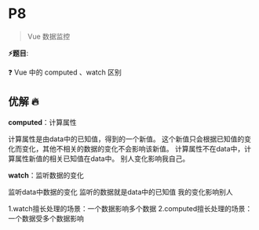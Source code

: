 # P8

> Vue 数据监控

**⚡题目**:

❓ Vue 中的 computed 、watch 区别

## 优解 🔥

**computed**：计算属性

计算属性是由data中的已知值，得到的一个新值。
这个新值只会根据已知值的变化而变化，其他不相关的数据的变化不会影响该新值。
计算属性不在data中，计算属性新值的相关已知值在data中。
别人变化影响我自己。

**watch**：监听数据的变化

监听data中数据的变化
监听的数据就是data中的已知值
我的变化影响别人

1.watch擅长处理的场景：一个数据影响多个数据
2.computed擅长处理的场景：一个数据受多个数据影响